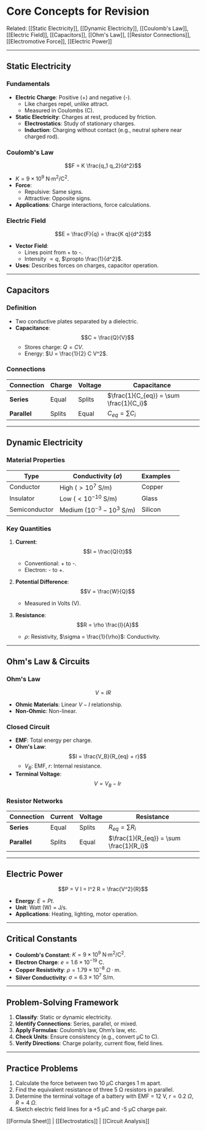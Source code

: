 # Core Concepts for Revision  
Related: [[Static Electricity]], [[Dynamic Electricity]], [[Coulomb's Law]], [[Electric Field]], [[Capacitors]], [[Ohm's Law]], [[Resistor Connections]], [[Electromotive Force]], [[Electric Power]]  

---

## Static Electricity  
### Fundamentals  
- **Electric Charge**: Positive (+) and negative (-).  
  - Like charges repel, unlike attract.  
  - Measured in Coulombs (C).  
- **Static Electricity**: Charges at rest, produced by friction.  
  - **Electrostatics**: Study of stationary charges.  
  - **Induction**: Charging without contact (e.g., neutral sphere near charged rod).  

### Coulomb's Law  
$$F = K \frac{q_1 q_2}{d^2}$$  
- $K = 9 \times 10^9\ \text{N·m}^2/\text{C}^2$.  
- **Force**:  
  - Repulsive: Same signs.  
  - Attractive: Opposite signs.  
- **Applications**: Charge interactions, force calculations.  

### Electric Field  
$$E = \frac{F}{q} = \frac{K q}{d^2}$$  
- **Vector Field**:  
  - Lines point from + to -.  
  - Intensity $\propto q$, $\propto \frac{1}{d^2}$.  
- **Uses**: Describes forces on charges, capacitor operation.  

---

## Capacitors  
### Definition  
- Two conductive plates separated by a dielectric.  
- **Capacitance**:  
  $$C = \frac{Q}{V}$$  
  - Stores charge: $Q = C V$.  
  - Energy: $U = \frac{1}{2} C V^2$.  

### Connections  
| Connection | Charge | Voltage | Capacitance |  
|------------|--------|---------|-------------|  
| **Series** | Equal  | Splits  | $\frac{1}{C_{eq}} = \sum \frac{1}{C_i}$ |  
| **Parallel**| Splits | Equal   | $C_{eq} = \sum C_i$ |  

---

## Dynamic Electricity  
### Material Properties  
| Type          | Conductivity ($\sigma$)             | Examples |     |
| ------------- | ----------------------------------- | -------- | --- |
| Conductor     | High ($>10^7\ \text{S/m}$)          | Copper   |     |
| Insulator     | Low ($<10^{-10}\ \text{S/m}$)       | Glass    |     |
| Semiconductor | Medium ($10^{-3}-10^3\ \text{S/m}$) | Silicon  |     |

### Key Quantities  
1. **Current**:  
   $$I = \frac{Q}{t}$$  
   - Conventional: + to -.  
   - Electron: - to +.  

2. **Potential Difference**:  
   $$V = \frac{W}{Q}$$  
   - Measured in Volts (V).  

3. **Resistance**:  
   $$R = \rho \frac{l}{A}$$  
   - $\rho$: Resistivity, $\sigma = \frac{1}{\rho}$: Conductivity.  

---

## Ohm's Law & Circuits  
### Ohm's Law  
$$V = I R$$  
- **Ohmic Materials**: Linear $V-I$ relationship.  
- **Non-Ohmic**: Non-linear.  

### Closed Circuit  
- **EMF**: Total energy per charge.  
- **Ohm's Law**:  
  $$I = \frac{V_B}{R_{eq} + r}$$  
  - $V_B$: EMF, $r$: Internal resistance.  
- **Terminal Voltage**:  
  $$V = V_B - I r$$  

### Resistor Networks  
| Connection | Current | Voltage | Resistance |  
|------------|---------|---------|------------|  
| **Series** | Equal   | Splits  | $R_{eq} = \sum R_i$ |  
| **Parallel**| Splits  | Equal   | $\frac{1}{R_{eq}} = \sum \frac{1}{R_i}$ |  

---

## Electric Power  
$$P = V I = I^2 R = \frac{V^2}{R}$$  
- **Energy**: $E = P t$.  
- **Unit**: Watt (W) = J/s.  
- **Applications**: Heating, lighting, motor operation.  

---

## Critical Constants  
- **Coulomb's Constant**: $K = 9 \times 10^9\ \text{N·m}^2/\text{C}^2$.  
- **Electron Charge**: $e = 1.6 \times 10^{-19}\ \text{C}$.  
- **Copper Resistivity**: $\rho = 1.79 \times 10^{-8}\ \Omega·\text{m}$.  
- **Silver Conductivity**: $\sigma = 6.3 \times 10^7\ \text{S/m}$.  

---

## Problem-Solving Framework  
1. **Classify**: Static or dynamic electricity.  
2. **Identify Connections**: Series, parallel, or mixed.  
3. **Apply Formulas**: Coulomb’s law, Ohm’s law, etc.  
4. **Check Units**: Ensure consistency (e.g., convert μC to C).  
5. **Verify Directions**: Charge polarity, current flow, field lines.  

---

## Practice Problems  
1. Calculate the force between two $10\ \mu\text{C}$ charges 1 m apart.  
2. Find the equivalent resistance of three 5 Ω resistors in parallel.  
3. Determine the terminal voltage of a battery with EMF = 12 V, $r = 0.2\ \Omega$, $R = 4\ \Omega$.  
4. Sketch electric field lines for a +5 μC and -5 μC charge pair.  

[[Formula Sheet]] | [[Electrostatics]] | [[Circuit Analysis]]